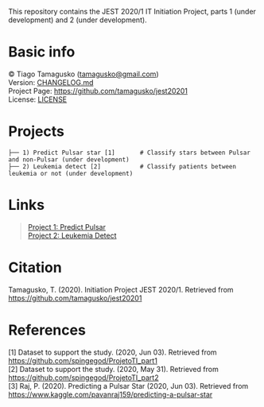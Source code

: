 This repository contains the JEST 2020/1 IT Initiation Project, parts 1 (under development) and 2 (under development).

# Basic info
© Tiago Tamagusko (tamagusko@gmail.com)  
Version: [CHANGELOG.md](/CHANGELOG.md)  
Project Page: <a href="https://github.com/tamagusko/jest20201">https://github.com/tamagusko/jest20201</a>  
License: [LICENSE](/LICENSE)

# Projects
    
    ├── 1) Predict Pulsar star [1]       # Classify stars between Pulsar and non-Pulsar (under development)  
    ├── 2) Leukemia detect [2]           # Classify patients between leukemia or not (under development)  

# Links
    
> [Project 1: Predict Pulsar](/predictPulsar.ipynb)  
> [Project 2: Leukemia Detect](/leukemiaDetect.ipynb)

# Citation
Tamagusko, T. (2020). Initiation Project JEST 2020/1. Retrieved from https://github.com/tamagusko/jest20201  

# References
[1] Dataset to support the study. (2020, Jun 03). Retrieved from https://github.com/spingegod/ProjetoTI_part1  
[2] Dataset to support the study. (2020, May 31). Retrieved from https://github.com/spingegod/ProjetoTI_part2  
[3] Raj, P. (2020). Predicting a Pulsar Star (2020, Jun 03). Retrieved from https://www.kaggle.com/pavanraj159/predicting-a-pulsar-star
